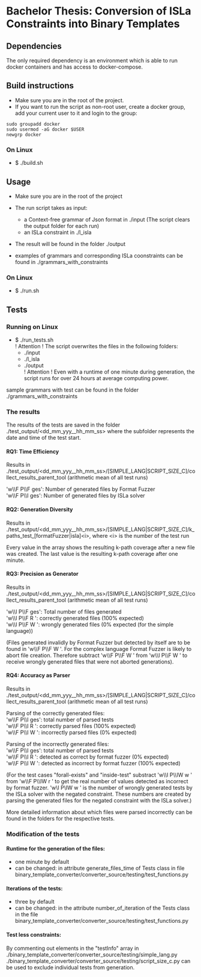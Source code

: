 # Bachelor Thesis: Conversion of ISLa Constraints into Binary Templates

## Dependencies

The only required dependency is an environment which is able to run docker containers and has access to docker-compose.

## Build instructions
- Make sure you are in the root of the project.
- If you want to run the script as non-root user, create a docker group, add your current user to it and login to the group:
```
sudo groupadd docker
sudo usermod -aG docker $USER
newgrp docker
```



### On Linux
- $ ./build.sh

## Usage
- Make sure you are in the root of the project
- The run script takes as input:
    - a Context-free grammar of Json format in ./input
     (The script clears the output folder for each run)
    - an ISLa constraint in  ./l_isla
- The result will be found in the folder ./output

- examples of grammars and corresponding ISLa coonstraints can be found in ./grammars_with_constraints

### On Linux
- $ ./run.sh


## Tests

### Running on Linux
- $ ./run_tests.sh\
! Attention ! The script overwrites the files in the following folders: 
    - ./input 
    - ./l_isla 
    - ./output\
! Attention ! Even with a runtime of one minute during generation, the script runs for over 24 hours at average computing power. 

sample grammars with test can be found in the folder ./grammars_with_constraints

### The results
The results of the tests are saved in the folder
./test_output/<dd_mm_yyy__hh_mm_ss>
where the subfolder represents the date and time of the test start.


#### RQ1: Time Efficiency
Results in ./test_output/<dd_mm_yyy__hh_mm_ss>/[SIMPLE_LANG|SCRIPT_SIZE_C]/collect_results_parent_tool (arithmetic mean of all test runs)

'w\\\\F P\\\\F ges': Number of generated files by Format Fuzzer\
'w\\\\F P\\\\I ges': Number of generated files by ISLa solver

#### RQ2: Generation Diversity
Results in ./test_output/<dd_mm_yyy__hh_mm_ss>/[SIMPLE_LANG|SCRIPT_SIZE_C]/k_paths_test_[formatFuzzer|isla]\<i\>, where \<i\> is the number of the test run

Every value in the array shows the resulting k-path coverage after a new file was created. The last value is the resulting k-path coverage after one minute.

#### RQ3: Precision as Generator
Results in ./test_output/<dd_mm_yyy__hh_mm_ss>/[SIMPLE_LANG|SCRIPT_SIZE_C]/collect_results_parent_tool (arithmetic mean of all test runs)

'w\\\\I P\\\\F ges': Total number of files generated\
'w\\\\I P\\\\F R  ': correctly generated files (100% expected)\
'w\\\\I P\\\\F W  ': wrongly generated files (0% expected (for the simple language))

(Files generated invalidly by Format Fuzzer but detected by itself are to be found in 'w\\\\F P\\\\F W '. For the complex language Format Fuzzer is likely to abort file creation. Therefore subtract 'w\\\\F P\\\\F W ' from 'w\\\\I P\\\\F W ' to receive wrongly generated files that were not aborted generations).

#### RQ4: Accuracy as Parser
Results in ./test_output/<dd_mm_yyy__hh_mm_ss>/[SIMPLE_LANG|SCRIPT_SIZE_C]/collect_results_parent_tool (arithmetic mean of all test runs)

Parsing of the correctly generated files:\
'w\\\\F P\\\\I ges': total number of parsed tests\
'w\\\\F P\\\\I R  ': correctly parsed files (100% expected)\
'w\\\\F P\\\\I W  ': incorrectly parsed files (0% expected)

Parsing of the incorrectly generated files:\
'w\\\\F P\\\\I ges': total number of parsed tests\
'w\\\\F P\\\\I R  ': detected as correct by format fuzzer (0% expected)\
'w\\\\F P\\\\I W  ': detected as incorrect by format fuzzer (100% expected)

(For the test cases "forall-exists" and "inside-test" substract 'w\\\\I P\\\\IW w ' from 'w\\\\F P\\\\IW r ' to get the real number of values detected as incorrect by format fuzzer. 'w\\I P\\IW w ' is the number of wrongly generated tests by the ISLa solver with the negated constraint. These numbers are created by parsing the generated files for the negated constraint with the ISLa solver.)


More detailed information about which files were parsed incorrectly can be found in the folders for the respective tests.

### Modification of the tests
#### Runtime for the generation of the files:
 - one minute by default
 - can be changed: in attribute generate_files_time of Tests class in file binary_template_converter/converter_source/testing/test_functions.py <a/>
#### Iterations of the tests:
 - three by default
 - can be changed: in the attribute number_of_iteration of the Tests class in the file binary_template_converter/converter_source/testing/test_functions.py 
#### Test less constraints:
By commenting out elements in the "testInfo" array in ./binary_template_converter/converter_source/testing/simple_lang.py ./binary_template_converter/converter_source/testing/script_size_c.py
can be used to exclude individual tests from generation.

